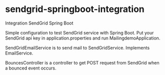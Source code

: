 # sendgrid-springboot-integration
Integration SendGrid Spring Boot


Simple configuration to test SendGrid service with Spring Boot.
Put your SendGrid api key in application.properties and run MailingdemoApplication. 

SendGridEmailService is to send mail to SendGridService. Implements EmailService.

BouncesController is a controller to get POST request from SendGrid when a bounced event occurs.
